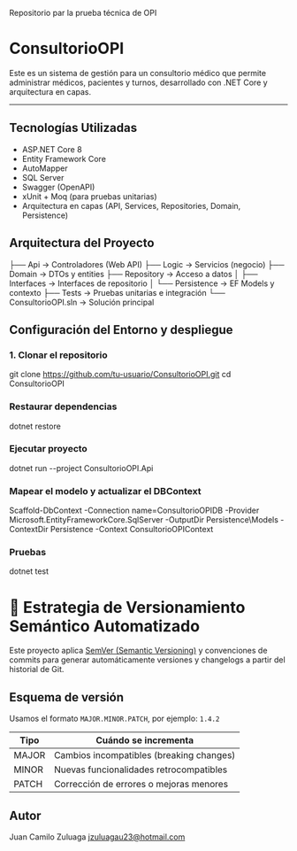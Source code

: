 
Repositorio par la prueba técnica de OPI

# ConsultorioOPI

Este es un sistema de gestión para un consultorio médico que permite administrar médicos, pacientes y turnos, desarrollado con .NET Core y arquitectura en capas.

---

## Tecnologías Utilizadas

- ASP.NET Core 8
- Entity Framework Core
- AutoMapper
- SQL Server
- Swagger (OpenAPI)
- xUnit + Moq (para pruebas unitarias)
- Arquitectura en capas (API, Services, Repositories, Domain, Persistence)

## Arquitectura del Proyecto

├── Api → Controladores (Web API)
├── Logic → Servicios (negocio)
├── Domain → DTOs y entities
├── Repository → Acceso a datos
│ ├── Interfaces → Interfaces de repositorio
│ └── Persistence → EF Models y contexto
├── Tests → Pruebas unitarias e integración
└── ConsultorioOPI.sln → Solución principal

## Configuración del Entorno y despliegue

### 1. Clonar el repositorio
git clone https://github.com/tu-usuario/ConsultorioOPI.git
cd ConsultorioOPI

### Restaurar dependencias
dotnet restore

### Ejecutar proyecto 
dotnet run --project ConsultorioOPI.Api

### Mapear el modelo y actualizar el DBContext 
Scaffold-DbContext -Connection name=ConsultorioOPIDB -Provider Microsoft.EntityFrameworkCore.SqlServer -OutputDir Persistence\Models -ContextDir Persistence -Context ConsultorioOPIContext 

### Pruebas 
dotnet test


# 🚀 Estrategia de Versionamiento Semántico Automatizado

Este proyecto aplica [SemVer (Semantic Versioning)](https://semver.org/lang/es/) y convenciones de commits para generar automáticamente versiones y changelogs a partir del historial de Git.

## Esquema de versión
Usamos el formato `MAJOR.MINOR.PATCH`, por ejemplo: `1.4.2`

| Tipo    | Cuándo se incrementa                          |
|---------|-----------------------------------------------|
| MAJOR   | Cambios incompatibles (breaking changes)      |
| MINOR   | Nuevas funcionalidades retrocompatibles       |
| PATCH   | Corrección de errores o mejoras menores       |

## Autor
Juan Camilo Zuluaga 
jzuluagau23@hotmail.com
